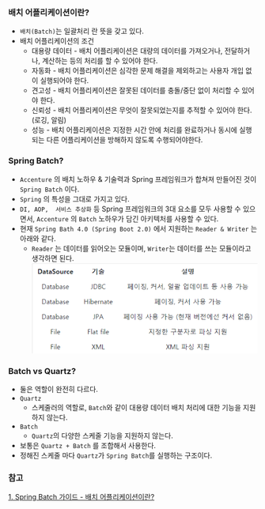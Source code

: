 ### 배치 어플리케이션이란?
* ```배치(Batch)```는 일괄처리 란 뜻을 갖고 있다.
* 배치 어플리케이션의 조건
    * 대용량 데이터 - 배치 어플리케이션은 대량의 데이터를 가져오거나, 전달하거나, 계산하는 등의 처리를 할 수 있어야 한다.
    * 자동화 - 배치 어플리케이션은 심각한 문제 해결을 제외하고는 사용자 개입 없이 실행되어야 한다.
    * 견고성 - 배치 어플리케이션은 잘못된 데이터를 충돌/중단 없이 처리할 수 있어야 한다.
    * 신뢰성 - 배치 어플리케이션은 무엇이 잘못되었는지를 추적할 수 있어야 한다. (로깅, 알림)
    * 성능 - 배치 어플리케이션은 지정한 시간 안에 처리를 완료하거나 동시에 실행되는 다른 어플리케이션을 방해하지 않도록 수행되어야한다.

### Spring Batch?
* ```Accenture``` 의 배치 노하우 & 기술력과 Spring 프레임워크가 합쳐져 만들어진 것이 ```Spring Batch``` 이다.
* ```Spring``` 의 특성을 그대로 가지고 있다.
* ```DI, AOP,  서비스 추상화``` 등 Spring 프레임워크의 3대 요소를 모두 사용할 수 있으면서, ```Accenture``` 의 ```Batch``` 노하우가 담긴 아키텍처를 사용할 수 있다.
* 현재 ```Spring Bath 4.0 (Spring Boot 2.0)``` 에서 지원하는 ```Reader & Writer``` 는 아래와 같다.
  * ```Reader``` 는 데이터를 읽어오는 모듈이며, ```Writer```는 데이터를 쓰는 모듈이라고 생각하면 된다.
  ![img.png](사진파일/img.png)


### Batch vs Quartz?
* 둘은 역할이 완전히 다르다.
* `Quartz`
  * 스케줄러의 역할로, `Batch`와 같이 대용량 데이터 배치 처리에 대한 기능을 지원하지 않는다.
* `Batch`
  * `Quartz`의 다양한 스케줄 기능을 지원하지 않는다.
* 보통은 `Quartz + Batch` 를 조합해서 사용한다.
* 정해진 스케줄 마다 `Quartz`가 `Spring Batch`를 실행하는 구조이다.


### 참고
[1. Spring Batch 가이드 - 배치 어플리케이션이란?](https://jojoldu.tistory.com/324?category=902551)